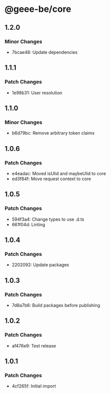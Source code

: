 # @geee-be/core

## 1.2.0

### Minor Changes

- 7bcae48: Update dependencies

## 1.1.1

### Patch Changes

- 1e98b31: User resolution

## 1.1.0

### Minor Changes

- b6d79bc: Remove arbitrary token claims

## 1.0.6

### Patch Changes

- e4eadac: Moved isUlid and maybeUlid to core
- ed3f84f: Move request context to core

## 1.0.5

### Patch Changes

- 594f3a4: Change types to use .d.ts
- 661f04d: Linting

## 1.0.4

### Patch Changes

- 2202092: Update packages

## 1.0.3

### Patch Changes

- 7d8a7b6: Build packages before publishing

## 1.0.2

### Patch Changes

- af476e9: Test release

## 1.0.1

### Patch Changes

- 4cf265f: Initial import
